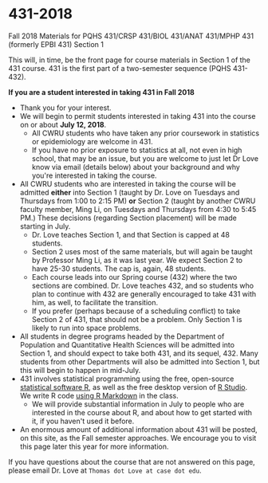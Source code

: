 # 431-2018

Fall 2018 Materials for PQHS 431/CRSP 431/BIOL 431/ANAT 431/MPHP 431 (formerly EPBI 431) Section 1

This will, in time, be the front page for course materials in Section 1 of the 431 course. 431 is the first part of a two-semester sequence (PQHS 431-432).

**If you are a student interested in taking 431 in Fall 2018**

- Thank you for your interest.
- We will begin to permit students interested in taking 431 into the course on or about **July 12, 2018**. 
    - All CWRU students who have taken any prior coursework in statistics or epidemiology are welcome in 431. 
    - If you have no prior exposure to statistics at all, not even in high school, that may be an issue, but you are welcome to just let Dr Love know via email (details below) about your background and why you're interested in taking the course. 
- All CWRU students who are interested in taking the course will be admitted **either** into Section 1 (taught by Dr. Love on Tuesdays and Thursdays from 1:00 to 2:15 PM) **or** Section 2 (taught by another CWRU faculty member, Ming Li, on Tuesdays and Thursdays from 4:30 to 5:45 PM.) These decisions (regarding Section placement) will be made starting in July.
    - Dr. Love teaches Section 1, and that Section is capped at 48 students.
    - Section 2 uses most of the same materials, but will again be taught by Professor Ming Li, as it was last year. We expect Section 2 to have 25-30 students. The cap is, again, 48 students.
    - Each course leads into our Spring course (432) where the two sections are combined. Dr. Love teaches 432, and so students who plan to continue with 432 are generally encouraged to take 431 with him, as well, to facilitate the transition.
    - If you prefer (perhaps because of a scheduling conflict) to take Section 2 of 431, that should not be a problem. Only Section 1 is likely to run into space problems.
- All students in degree programs headed by the Department of Population and Quantitative Health Sciences will be admitted into Section 1, and should expect to take both 431, and its sequel, 432. Many students from other Departments will also be admitted into Section 1, but this will begin to happen in mid-July.
- 431 involves statistical programming using the free, open-source [statistical software R](https://cran.case.edu/), as well as the free desktop version of [R Studio](https://www.rstudio.com/products/rstudio/download/#download). We write R code [using R Markdown](https://rmarkdown.rstudio.com/index.html) in the class. 
    - We will provide substantial information in July to people who are interested in the course about R, and about how to get started with it, if you haven't used it before.
- An enormous amount of additional information about 431 will be posted, on this site, as the Fall semester approaches. We encourage you to visit this page later this year for more information.

If you have questions about the course that are not answered on this page, please email Dr. Love at `Thomas dot Love at case dot edu`.
